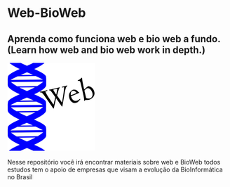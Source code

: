 # Web-BioWeb
## Aprenda como funciona web e bio web a fundo. (Learn how web and bio web work in depth.)

![imagem](web.png)

Nesse repositório você irá encontrar materiais sobre web e BioWeb todos estudos tem o apoio de empresas que visam a evolução da BioInformática no Brasil


